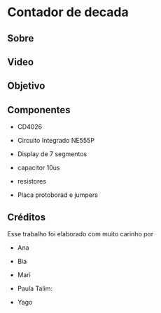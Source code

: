 # Contador de decada

## Sobre

## Video

## Objetivo

## Componentes

- CD4026
- Circuito Integrado NE555P
- Display de 7 segmentos
- capacitor 10us
- resistores 

- Placa protoborad e jumpers

## Créditos

Esse trabalho foi elaborado com muito carinho por

- Ana
- Bia
- Mari
- Paula Talim: 


- Yago


